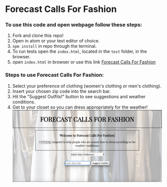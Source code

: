 # Forecast Calls For Fashion
### To use this code and open webpage follow these steps:
1. Fork and clone this repo!
2. Open in atom or your text editor of choice.
3. `npm install` in repo through the terminal.
4. To run tests open the `index.html`, located in the `test` folder, in the browser.
5. open `index.html` in browser or use this link [Forecast Calls For Fashion](forecast-for-fashion.surge.sh)
### Steps to use Forecast Calls For Fashion:
1. Select your preference of clothing (women's clothing or men's clothing).
2. Insert your chosen zip code into the search bar.
3. Hit the "Suggest Outfits!" button to see suggestions and weather conditions.
4. Get to your closet so you can dress appropriately for the weather!
![Screenshot of homepage of FCFF](screen-shot.png)

